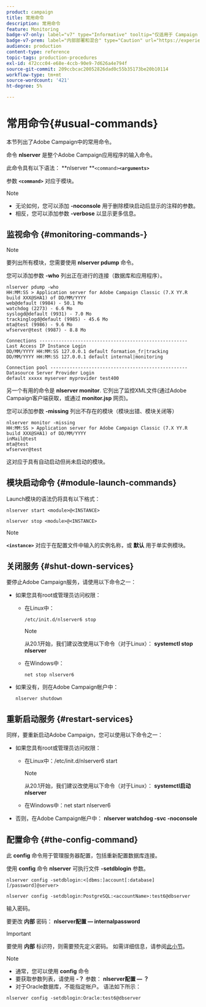```yaml
---
product: campaign
title: 常用命令
description: 常用命令
feature: Monitoring
badge-v7-only: label="v7" type="Informative" tooltip="仅适用于 Campaign Classic v7"
badge-v7-prem: label="内部部署和混合" type="Caution" url="https://experienceleague.adobe.com/docs/campaign-classic/using/installing-campaign-classic/architecture-and-hosting-models/hosting-models-lp/hosting-models.html?lang=zh-Hans" tooltip="仅适用于内部部署和混合部署"
audience: production
content-type: reference
topic-tags: production-procedures
exl-id: 472ccc04-e68e-4ccb-90e9-7d626a4e794f
source-git-commit: 209ccbcac20052826dad0c55b35173be20b10114
workflow-type: tm+mt
source-wordcount: '421'
ht-degree: 5%

---
```


# 常用命令{#usual-commands}



本节列出了Adobe Campaign中的常用命令。

命令 **nlserver** 是整个Adobe Campaign应用程序的输入命令。

此命令具有以下语法： **nlserver **`<command>`****`<arguments>`****

参数 **`<command>`** 对应于模块。

>[!NOTE]
>
>* 无论如何，您可以添加 **-noconsole** 用于删除模块启动后显示的注释的参数。
>* 相反，您可以添加参数 **-verbose** 以显示更多信息。
>

## 监视命令 {#monitoring-commands-}

>[!NOTE]
>
>要列出所有模块，您需要使用 **nlserver pdump** 命令。

您可以添加参数 **-who** 列出正在进行的连接（数据库和应用程序）。

```
nlserver pdump -who
HH:MM:SS > Application server for Adobe Campaign Classic (7.X YY.R build XXX@SHA1) of DD/MM/YYYY
web@default (9984) - 50.1 Mo
watchdog (2273) - 6.6 Mo
syslogd@default (9931) - 7.0 Mo
trackinglogd@default (9985) - 45.6 Mo
mta@test (9986) - 9.6 Mo
wfserver@test (9987) - 8.8 Mo

Connections ------------------------------------------------------
Last Access IP Instance Login 
DD/MM/YYYY HH:MM:SS 127.0.0.1 default formation_fr|tracking
DD/MM/YYYY HH:MM:SS 127.0.0.1 default internal|monitoring

Connection pool --------------------------------------------------
Datasource Server Provider Login 
default xxxxx myserver myprovider test400
```

另一个有用的命令是 **nlserver monitor**. 它列出了监控XML文件(通过Adobe Campaign客户端获取，或通过 **monitor.jsp** 网页)。

您可以添加参数 **-missing** 列出不存在的模块（模块出错、模块关闭等）

```
nlserver monitor -missing
HH:MM:SS > Application server for Adobe Campaign Classic (7.X YY.R build XXX@SHA1) of DD/MM/YYYY
inMail@test
mta@test
wfserver@test
```

这对应于具有自动启动但尚未启动的模块。

## 模块启动命令 {#module-launch-commands}

Launch模块的语法仍将具有以下格式：

```
nlserver start <module>@<INSTANCE>
```

```
nlserver stop <module>@<INSTANCE>
```

>[!NOTE]
>
>**`<instance>`** 对应于在配置文件中输入的实例名称，或 **默认** 用于单实例模块。

## 关闭服务 {#shut-down-services}

要停止Adobe Campaign服务，请使用以下命令之一：

* 如果您具有root或管理员访问权限：

   * 在Linux中：

     ```
     /etc/init.d/nlserver6 stop
     ```

     >[!NOTE]
     >
     >从20.1开始，我们建议改使用以下命令（对于Linux）： **systemctl stop nlserver**

   * 在Windows中：

     ```
     net stop nlserver6
     ```

* 如果没有，则在Adobe Campaign帐户中：

  ```
  nlserver shutdown 
  ```

## 重新启动服务 {#restart-services}

同样，要重新启动Adobe Campaign，您可以使用以下命令之一：

* 如果您具有root或管理员访问权限：

   * 在Linux中：/etc/init.d/nlserver6 start

     >[!NOTE]
     >
     >从20.1开始，我们建议改使用以下命令（对于Linux）： **systemctl启动nlserver**

   * 在Windows中：net start nlserver6

* 否则，在Adobe Campaign帐户中： **nlserver watchdog -svc -noconsole**

## 配置命令 {#the-config-command}

此 **config** 命令用于管理服务器配置，包括重新配置数据库连接。

使用 **config** 命令 **nlserver** 可执行文件 **-setdblogin** 参数。

```
nlserver config -setdblogin:<[dbms:]account[:database][/password]@server>
```

```
nlserver config -setdblogin:PostgreSQL:<accountName>:test6@dbserver
```

输入密码。

要更改 **内部** 密码： **nlserver配置 — internalpassword**

>[!IMPORTANT]
>
>要使用 **内部** 标识符，则需要预先定义密码。 如需详细信息，请参阅[此小节](../../installation/using/configuring-campaign-server.md#internal-identifier)。

>[!NOTE]
>
>* 通常，您可以使用 **config** 命令
>* 要获取参数列表，请使用 **-？** 参数： **nlserver配置 — ？**
>* 对于Oracle数据库，不能指定帐户。 语法如下所示：
>
>  `nlserver config -setdblogin:Oracle:test6@dbserver`
>
